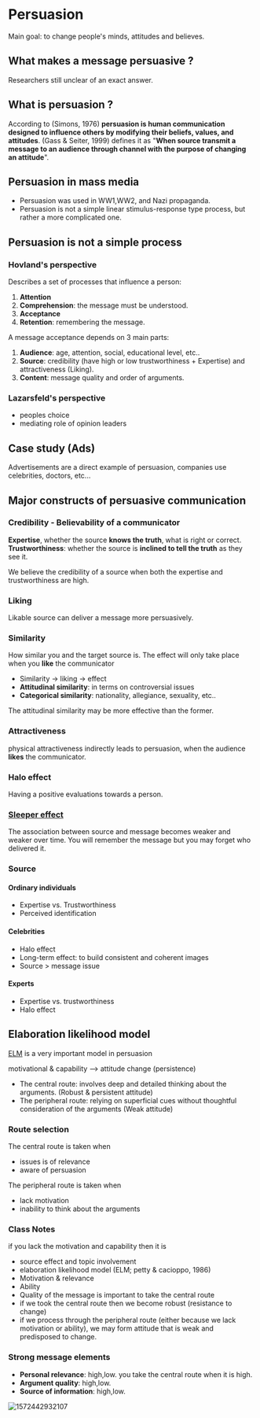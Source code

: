 # Persuasion 

Main goal: to change people's minds, attitudes and believes. 

## What makes a message persuasive ?

Researchers still unclear of an exact answer. 

## What is persuasion ?

According to (Simons, 1976) **persuasion is human communication designed to influence others by modifying their beliefs, values, and attitudes**. (Gass & Seiter, 1999) defines it as "**When source transmit a message to an audience through channel with the purpose of changing an attitude**".

## Persuasion in mass media

* Persuasion was used in WW1,WW2, and Nazi propaganda.
* Persuasion is not a simple linear stimulus-response type process, but rather a more complicated one. 

## Persuasion is not a simple process 

### Hovland's perspective

Describes a set of processes that influence a person:

1. **Attention**
2. **Comprehension**: the message must be understood.
3. **Acceptance**
4. **Retention**: remembering the message. 

A message acceptance depends on 3 main parts:  

1. **Audience**: age, attention, social, educational level, etc.. 
2. **Source**: credibility (have high or low trustworthiness + Expertise) and attractiveness (Liking). 
3. **Content**: message quality and order of arguments. 

### Lazarsfeld's perspective 

* peoples choice 
* mediating role of opinion leaders

## Case study (Ads)

Advertisements are a direct example of persuasion, companies use celebrities, doctors, etc... 

## Major constructs of persuasive communication 

### Credibility - Believability of a communicator

**Expertise**, whether the source **knows the truth**, what is right or correct. 
**Trustworthiness**: whether the source is **inclined to tell the truth** as they see it.

We believe the credibility of a source when both the expertise and trustworthiness are high. 

### Liking

Likable source can deliver a message more persuasively. 

### Similarity

How similar you and the target source is. The effect will only take place when you **like** the communicator

* Similarity -> liking -> effect
* **Attitudinal similarity**: in terms on controversial issues
* **Categorical similarity**: nationality, allegiance, sexuality, etc..

The attitudinal similarity may be more effective than the former.

### Attractiveness

physical attractiveness indirectly leads to persuasion, when the audience **likes** the communicator.  

### Halo effect

Having a positive evaluations towards a person.

### [Sleeper effect](https://en.wikipedia.org/wiki/Sleeper_effect)

The association between source and message becomes weaker and weaker over time. You will remember the message but you may forget who delivered it. 

### Source

#### Ordinary individuals

* Expertise vs. Trustworthiness
* Perceived identification

#### Celebrities

*  Halo effect
* Long-term effect: to build consistent and coherent images
* Source > message issue

#### Experts  

* Expertise vs. trustworthiness 
* Halo effect

## Elaboration likelihood model 

[ELM](https://en.wikipedia.org/wiki/Elaboration_likelihood_model) is a very important model in persuasion

motivational & capability --> attitude change (persistence) 

* The central route: involves deep and detailed thinking about the arguments. (Robust & persistent attitude)
* The peripheral route: relying on superficial cues without thoughtful consideration of the arguments  (Weak attitude)

### Route selection

The central route is taken when

* issues is of relevance
* aware of persuasion 

The peripheral route is taken when 

* lack motivation
* inability to think about the arguments 

### Class Notes

if you lack the motivation and capability then it is 

* source effect and topic involvement
* elaboration likelihood model (ELM; petty & cacioppo, 1986)
* Motivation & relevance
* Ability
* Quality of the message is important to take the central route
* if we took the central route then we become robust (resistance to change)
* if we process through the peripheral route (either because we lack motivation or ability), we may form attitude that is weak and predisposed to change.

### Strong message elements

* **Personal relevance**: high,low. you take the central route when it is high. 
* **Argument quality**: high,low.
* **Source of information**: high,low.

![1572442932107](https://i.imgur.com/fJMKOtT.png)


